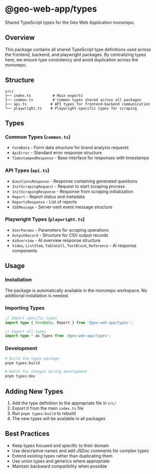 # @geo-web-app/types

Shared TypeScript types for the Geo Web Application monorepo.

## Overview

This package contains all shared TypeScript type definitions used across the frontend, backend, and playwright packages. By centralizing types here, we ensure type consistency and avoid duplication across the monorepo.

## Structure

```
src/
├── index.ts          # Main exports
├── common.ts         # Common types shared across all packages
├── api.ts           # API types for frontend-backend communication
└── playwright.ts    # Playwright-specific types for scraping
```

## Types

### Common Types (`common.ts`)

- `FormData` - Form data structure for brand analysis requests
- `ApiError` - Standard error response structure
- `TimestampedResponse` - Base interface for responses with timestamps

### API Types (`api.ts`)

- `QuestionsResponse` - Response containing generated questions
- `InitScrapingRequest` - Request to start scraping process
- `InitScrapingResponse` - Response from scraping initialization
- `Report` - Report status and metadata
- `ReportsResponse` - List of reports
- `SSEMessage` - Server-sent event message structure

### Playwright Types (`playwright.ts`)

- `UserParams` - Parameters for scraping operations
- `OutputRecord` - Structure for CSV output records
- `AiOverview` - AI overview response structure
- `Video`, `ListItem`, `TableCell`, `TextBlock`, `Reference` - AI response components

## Usage

### Installation

The package is automatically available in the monorepo workspace. No additional installation is needed.

### Importing Types

```typescript
// Import specific types
import type { FormData, Report } from '@geo-web-app/types';

// Import all types
import type * as Types from '@geo-web-app/types';
```

### Development

```bash
# Build the types package
pnpm types:build

# Watch for changes during development
pnpm types:dev
```

## Adding New Types

1. Add the type definition to the appropriate file in `src/`
2. Export it from the main `index.ts` file
3. Run `pnpm types:build` to rebuild
4. The new types will be available in all packages

## Best Practices

- Keep types focused and specific to their domain
- Use descriptive names and add JSDoc comments for complex types
- Extend existing types rather than duplicating them
- Use union types and generics where appropriate
- Maintain backward compatibility when possible
